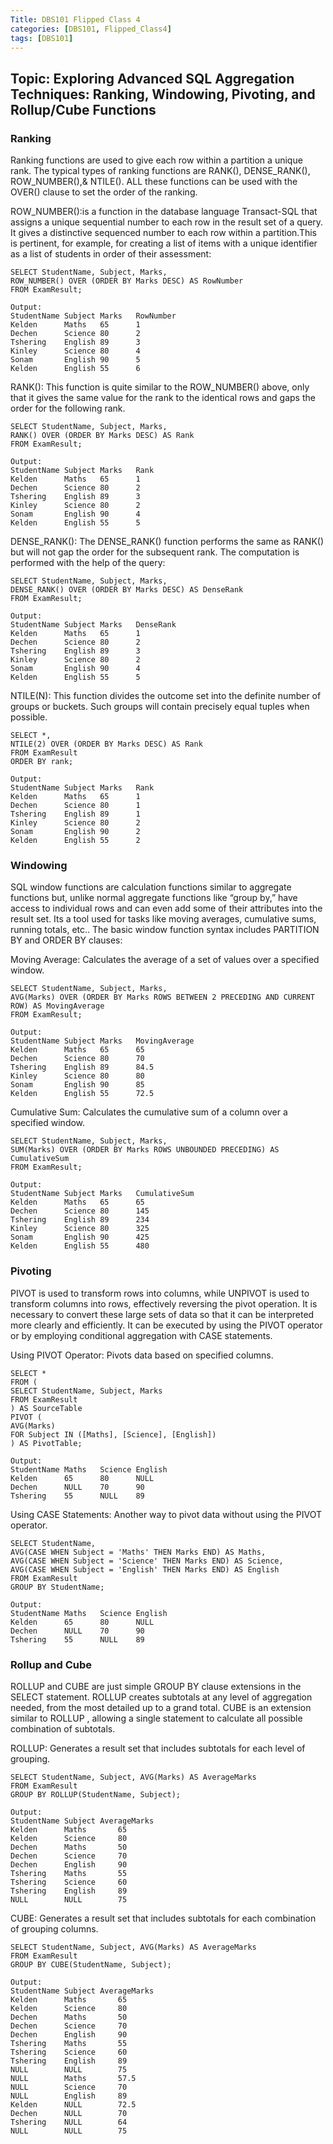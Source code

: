 ```yaml
---
Title: DBS101 Flipped Class 4
categories: [DBS101, Flipped_Class4]
tags: [DBS101]
---
```


## Topic: Exploring Advanced SQL Aggregation Techniques: Ranking, Windowing, Pivoting, and Rollup/Cube Functions

### Ranking

Ranking functions are used to give each row within a partition a unique rank. The typical types of ranking functions are RANK(), DENSE_RANK(), ROW_NUMBER(),& NTILE(). ALL these functions can be used with the OVER() clause to set the order of the ranking.

ROW_NUMBER():is a function in the database language Transact-SQL that assigns a unique sequential number to each row in the result set of a query. It gives a distinctive sequenced number to each row within a partition.This is pertinent, for example, for creating a list of items with a unique identifier as a list of students in order of their assessment:

    SELECT StudentName, Subject, Marks,
    ROW_NUMBER() OVER (ORDER BY Marks DESC) AS RowNumber
    FROM ExamResult;

    Output:
    StudentName	Subject	Marks	RowNumber
    Kelden      Maths	65  	1
    Dechen      Science	80  	2
    Tshering    English	89	    3
    Kinley      Science	80	    4
    Sonam       English	90	    5
    Kelden      English	55	    6

RANK(): This function is quite similar to the ROW_NUMBER() above, only that it gives the same value for the rank to the identical rows and gaps the order for the following rank. 

    SELECT StudentName, Subject, Marks,
    RANK() OVER (ORDER BY Marks DESC) AS Rank
    FROM ExamResult;

    Output:
    StudentName	Subject	Marks	Rank
    Kelden	    Maths	65  	1
    Dechen	    Science	80	    2
    Tshering	English	89	    3
    Kinley	    Science	80	    2
    Sonam	    English	90  	4
    Kelden	    English	55  	5

DENSE_RANK(): The DENSE_RANK() function performs the same as RANK() but will not gap the order for the subsequent rank. The computation is performed with the help of the query:

    SELECT StudentName, Subject, Marks,
    DENSE_RANK() OVER (ORDER BY Marks DESC) AS DenseRank
    FROM ExamResult;

    Output:
    StudentName	Subject	Marks	DenseRank
    Kelden	    Maths	65	    1
    Dechen	    Science	80	    2
    Tshering	English	89	    3
    Kinley	    Science	80	    2
    Sonam	    English	90	    4
    Kelden	    English	55	    5   

NTILE(N): This function divides the outcome set into the definite number of groups or buckets. Such groups will contain precisely equal tuples when possible. 

    SELECT *,
    NTILE(2) OVER (ORDER BY Marks DESC) AS Rank
    FROM ExamResult
    ORDER BY rank;

    Output:
    StudentName	Subject	Marks	Rank
    Kelden	    Maths	65  	1
    Dechen	    Science	80  	1
    Tshering	English	89  	1
    Kinley	    Science	80  	2
    Sonam	    English	90  	2
    Kelden	    English	55	    2

### Windowing

SQL window functions are calculation functions similar to aggregate functions but, unlike normal aggregate functions like “group by,” have access to individual rows and can even add some of their attributes into the result set. 
Its a tool used for tasks like moving averages, cumulative sums, running totals, etc.. The basic window function syntax includes PARTITION BY and ORDER BY clauses: 

Moving Average: Calculates the average of a set of values over a specified window.

    SELECT StudentName, Subject, Marks,
    AVG(Marks) OVER (ORDER BY Marks ROWS BETWEEN 2 PRECEDING AND CURRENT ROW) AS MovingAverage
    FROM ExamResult;

    Output:
    StudentName	Subject	Marks	MovingAverage
    Kelden	    Maths	65  	65
    Dechen	    Science	80  	70
    Tshering	English	89  	84.5
    Kinley	    Science	80  	80
    Sonam	    English	90	    85
    Kelden	    English	55	    72.5

Cumulative Sum: Calculates the cumulative sum of a column over a specified window.

    SELECT StudentName, Subject, Marks,
    SUM(Marks) OVER (ORDER BY Marks ROWS UNBOUNDED PRECEDING) AS CumulativeSum
    FROM ExamResult;

    Output:
    StudentName	Subject	Marks	CumulativeSum
    Kelden	    Maths	65	    65
    Dechen	    Science	80	    145
    Tshering	English	89	    234
    Kinley	    Science	80	    325
    Sonam	    English	90	    425
    Kelden	    English	55	    480

### Pivoting

PIVOT is used to transform rows into columns, while UNPIVOT is used to transform columns into rows, effectively reversing the pivot operation. It is necessary to convert these large sets of data so that it can be interpreted more clearly and efficiently. It can be executed by using the PIVOT operator or by employing conditional aggregation with CASE statements.

Using PIVOT Operator: Pivots data based on specified columns.

    SELECT *
    FROM (
    SELECT StudentName, Subject, Marks
    FROM ExamResult
    ) AS SourceTable
    PIVOT (
    AVG(Marks)
    FOR Subject IN ([Maths], [Science], [English])
    ) AS PivotTable;

    Output:
    StudentName	Maths	Science	English
    Kelden	    65	    80  	NULL
    Dechen  	NULL	70	    90
    Tshering	55	    NULL	89

Using CASE Statements: Another way to pivot data without using the PIVOT operator.

    SELECT StudentName,
    AVG(CASE WHEN Subject = 'Maths' THEN Marks END) AS Maths,
    AVG(CASE WHEN Subject = 'Science' THEN Marks END) AS Science,
    AVG(CASE WHEN Subject = 'English' THEN Marks END) AS English
    FROM ExamResult
    GROUP BY StudentName;

    Output:
    StudentName	Maths	Science	English
    Kelden	    65	    80	    NULL
    Dechen	    NULL	70	    90
    Tshering	55	    NULL	89

### Rollup and Cube

ROLLUP and CUBE are just simple GROUP BY clause extensions in the SELECT statement. ROLLUP creates subtotals at any level of aggregation needed, from the most detailed up to a grand total. CUBE is an extension similar to ROLLUP , allowing a single statement to calculate all possible combination of subtotals.

ROLLUP: Generates a result set that includes subtotals for each level of grouping.

    SELECT StudentName, Subject, AVG(Marks) AS AverageMarks
    FROM ExamResult
    GROUP BY ROLLUP(StudentName, Subject);

    Output:
    StudentName	Subject	AverageMarks
    Kelden  	Maths	    65
    Kelden	    Science 	80
    Dechen	    Maths	    50
    Dechen	    Science	    70
    Dechen	    English	    90
    Tshering	Maths	    55
    Tshering	Science	    60
    Tshering	English	    89
    NULL	    NULL	    75

CUBE: Generates a result set that includes subtotals for each combination of grouping columns.

    SELECT StudentName, Subject, AVG(Marks) AS AverageMarks
    FROM ExamResult
    GROUP BY CUBE(StudentName, Subject);

    Output:
    StudentName	Subject	AverageMarks
    Kelden	    Maths	    65
    Kelden	    Science	    80
    Dechen	    Maths	    50
    Dechen	    Science	    70
    Dechen	    English	    90
    Tshering	Maths	    55
    Tshering	Science	    60
    Tshering	English	    89
    NULL	    NULL	    75
    NULL	    Maths	    57.5
    NULL	    Science	    70
    NULL	    English	    89
    Kelden	    NULL	    72.5
    Dechen	    NULL	    70
    Tshering	NULL	    64
    NULL	    NULL	    75